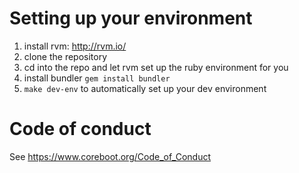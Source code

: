 # Setting up your environment

1. install rvm: http://rvm.io/
2. clone the repository
3. cd into the repo and let rvm set up the ruby environment for you
4. install bundler
  `gem install bundler`
5. `make dev-env` to automatically set up your dev environment


# Code of conduct

See https://www.coreboot.org/Code_of_Conduct
